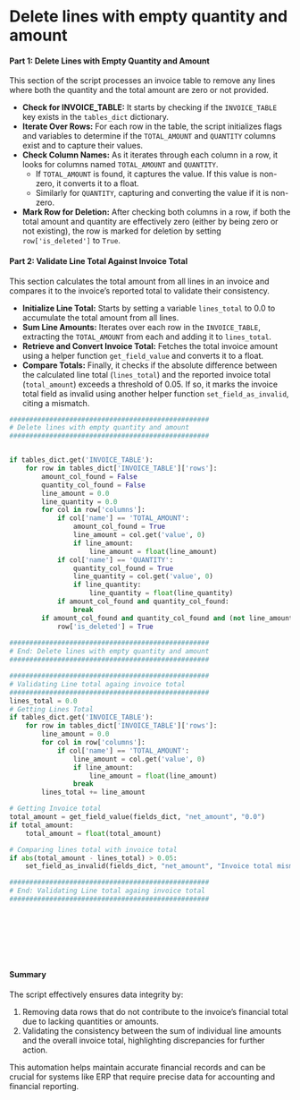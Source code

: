 # Delete lines with empty quantity and amount

#### Part 1: Delete Lines with Empty Quantity and Amount

This section of the script processes an invoice table to remove any lines where both the quantity and the total amount are zero or not provided.

* **Check for INVOICE\_TABLE:** It starts by checking if the `INVOICE_TABLE` key exists in the `tables_dict` dictionary.
* **Iterate Over Rows:** For each row in the table, the script initializes flags and variables to determine if the `TOTAL_AMOUNT` and `QUANTITY` columns exist and to capture their values.
* **Check Column Names:** As it iterates through each column in a row, it looks for columns named `TOTAL_AMOUNT` and `QUANTITY`.
  * If `TOTAL_AMOUNT` is found, it captures the value. If this value is non-zero, it converts it to a float.
  * Similarly for `QUANTITY`, capturing and converting the value if it is non-zero.
* **Mark Row for Deletion:** After checking both columns in a row, if both the total amount and quantity are effectively zero (either by being zero or not existing), the row is marked for deletion by setting `row['is_deleted']` to `True`.

#### Part 2: Validate Line Total Against Invoice Total

This section calculates the total amount from all lines in an invoice and compares it to the invoice’s reported total to validate their consistency.

* **Initialize Line Total:** Starts by setting a variable `lines_total` to 0.0 to accumulate the total amount from all lines.
* **Sum Line Amounts:** Iterates over each row in the `INVOICE_TABLE`, extracting the `TOTAL_AMOUNT` from each and adding it to `lines_total`.
* **Retrieve and Convert Invoice Total:** Fetches the total invoice amount using a helper function `get_field_value` and converts it to a float.
* **Compare Totals:** Finally, it checks if the absolute difference between the calculated line total (`lines_total`) and the reported invoice total (`total_amount`) exceeds a threshold of 0.05. If so, it marks the invoice total field as invalid using another helper function `set_field_as_invalid`, citing a mismatch.

```python
##################################################
# Delete lines with empty quantity and amount 
##################################################


if tables_dict.get('INVOICE_TABLE'):
    for row in tables_dict['INVOICE_TABLE']['rows']:
        amount_col_found = False
        quantity_col_found = False
        line_amount = 0.0
        line_quantity = 0.0
        for col in row['columns']:
            if col['name'] == 'TOTAL_AMOUNT':
                amount_col_found = True
                line_amount = col.get('value', 0)
                if line_amount:
                    line_amount = float(line_amount)
            if col['name'] == 'QUANTITY':
                quantity_col_found = True
                line_quantity = col.get('value', 0)
                if line_quantity:
                    line_quantity = float(line_quantity)
            if amount_col_found and quantity_col_found:
                break
        if amount_col_found and quantity_col_found and (not line_amount and not line_quantity or (line_amount + line_quantity) == 0):
            row['is_deleted'] = True
        
##################################################
# End: Delete lines with empty quantity and amount 
##################################################

##################################################
# Validating Line total againg invoice total
##################################################
lines_total = 0.0
# Getting Lines Total
if tables_dict.get('INVOICE_TABLE'):
    for row in tables_dict['INVOICE_TABLE']['rows']:
        line_amount = 0.0
        for col in row['columns']:
            if col['name'] == 'TOTAL_AMOUNT':
                line_amount = col.get('value', 0)
                if line_amount:
                    line_amount = float(line_amount)
                break
        lines_total += line_amount

# Getting Invoice total
total_amount = get_field_value(fields_dict, "net_amount", "0.0")
if total_amount:
    total_amount = float(total_amount)

# Comparing lines total with invoice total    
if abs(total_amount - lines_total) > 0.05:
    set_field_as_invalid(fields_dict, "net_amount", "Invoice total mismatches lines total", "AMOUNTS_MISMATCH")

##################################################
# End: Validating Line total againg invoice total
##################################################






    
```

#### Summary

The script effectively ensures data integrity by:

1. Removing data rows that do not contribute to the invoice’s financial total due to lacking quantities or amounts.
2. Validating the consistency between the sum of individual line amounts and the overall invoice total, highlighting discrepancies for further action.

This automation helps maintain accurate financial records and can be crucial for systems like ERP that require precise data for accounting and financial reporting.
